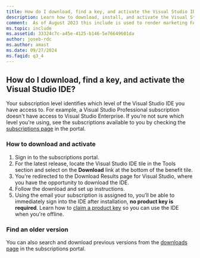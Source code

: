 ```yaml
---
title: How do I download, find a key, and activate the Visual Studio IDE?
description: Learn how to download, install, and activate the Visual Studio IDE using a product key
comment:  As of August 2023 this include is used to render marketing FAQ content for VS Subscriptions in the following portals - VSCom, Manage, and My portals. It was not used for learn.microsoft.com content at that time.  SMEs are Jose Becerra and Larissa Crawford of Red Door Collaborative and Angela Cao-Hong.
ms.topic: include
ms.assetid: 33324c7c-a45e-4125-b146-5e76649601da
author: joseb-rdc
ms.author: amast
ms.date: 09/27/2024
ms.faqid: q3_4
---
```


## How do I download, find a key, and activate the Visual Studio IDE?
Your subscription level identifies which level of the Visual Studio IDE you have access to. For example, a Visual Studio Professional subscription doesn't have access to Visual Studio Enterprise. If you’re not sure which level you're using, see the subscriptions available to you by checking the [subscriptions page](https://my.visualstudio.com/subscriptions) in the portal. 

### How to download and activate 
1. Sign in to the subscriptions portal.  
0. For the latest release, locate the Visual Studio IDE tile in the Tools section and select on the **Download** link at the bottom of the benefit tile.  
0. You're redirected to the Download Results page for Visual Studio, where you have the opportunity to download the IDE.  
0. Follow the download and set up instructions. 
0. Using the email your subscription is assigned to, you’ll be able to immediately sign into the IDE after installation, **no product key is required**. Learn how to [claim a product key](https://learn.microsoft.com/visualstudio/subscriptions/find-keys) so you can use the IDE when you're offline.

### Find an older version 
You can also search and download previous versions from the [downloads page](https://my.visualstudio.com/Downloads?q=visual%20studio&pgroup=) in the subscriptions portal.
